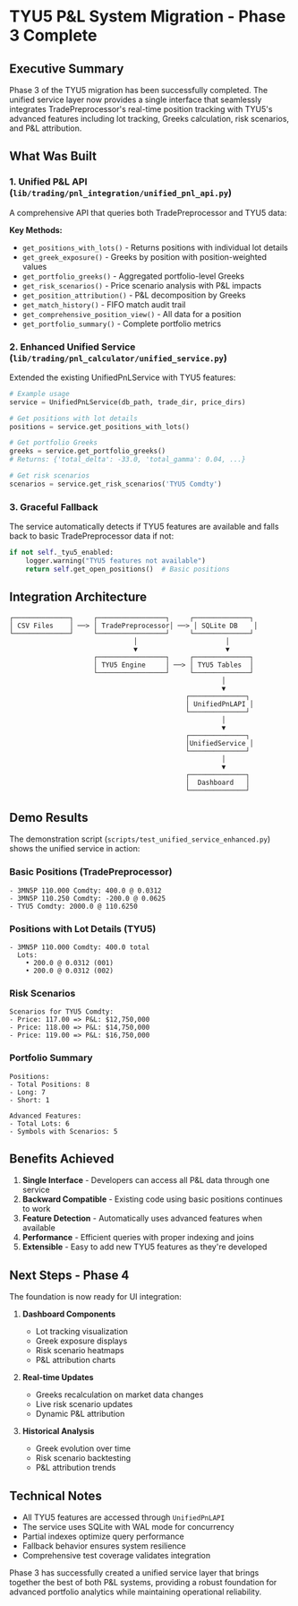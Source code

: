 # TYU5 P&L System Migration - Phase 3 Complete

## Executive Summary

Phase 3 of the TYU5 migration has been successfully completed. The unified service layer now provides a single interface that seamlessly integrates TradePreprocessor's real-time position tracking with TYU5's advanced features including lot tracking, Greeks calculation, risk scenarios, and P&L attribution.

## What Was Built

### 1. Unified P&L API (`lib/trading/pnl_integration/unified_pnl_api.py`)

A comprehensive API that queries both TradePreprocessor and TYU5 data:

**Key Methods:**
- `get_positions_with_lots()` - Returns positions with individual lot details
- `get_greek_exposure()` - Greeks by position with position-weighted values  
- `get_portfolio_greeks()` - Aggregated portfolio-level Greeks
- `get_risk_scenarios()` - Price scenario analysis with P&L impacts
- `get_position_attribution()` - P&L decomposition by Greeks
- `get_match_history()` - FIFO match audit trail
- `get_comprehensive_position_view()` - All data for a position
- `get_portfolio_summary()` - Complete portfolio metrics

### 2. Enhanced Unified Service (`lib/trading/pnl_calculator/unified_service.py`)

Extended the existing UnifiedPnLService with TYU5 features:

```python
# Example usage
service = UnifiedPnLService(db_path, trade_dir, price_dirs)

# Get positions with lot details
positions = service.get_positions_with_lots()

# Get portfolio Greeks
greeks = service.get_portfolio_greeks()
# Returns: {'total_delta': -33.0, 'total_gamma': 0.04, ...}

# Get risk scenarios
scenarios = service.get_risk_scenarios('TYU5 Comdty')
```

### 3. Graceful Fallback

The service automatically detects if TYU5 features are available and falls back to basic TradePreprocessor data if not:

```python
if not self._tyu5_enabled:
    logger.warning("TYU5 features not available")
    return self.get_open_positions()  # Basic positions
```

## Integration Architecture

```
┌──────────────┐     ┌─────────────────┐     ┌──────────────┐
│ CSV Files    │ ──> │ TradePreprocessor│ ──> │ SQLite DB    │
└──────────────┘     └─────────────────┘     └──────────────┘
                               │                      │
                               ▼                      ▼
                     ┌─────────────────┐     ┌──────────────┐
                     │ TYU5 Engine     │ ──> │ TYU5 Tables  │
                     └─────────────────┘     └──────────────┘
                                                     │
                                                     ▼
                                            ┌──────────────┐
                                            │ UnifiedPnLAPI │
                                            └──────────────┘
                                                     │
                                                     ▼
                                            ┌──────────────┐
                                            │UnifiedService │
                                            └──────────────┘
                                                     │
                                                     ▼
                                            ┌──────────────┐
                                            │  Dashboard   │
                                            └──────────────┘
```

## Demo Results

The demonstration script (`scripts/test_unified_service_enhanced.py`) shows the unified service in action:

### Basic Positions (TradePreprocessor)
```
- 3MN5P 110.000 Comdty: 400.0 @ 0.0312
- 3MN5P 110.250 Comdty: -200.0 @ 0.0625
- TYU5 Comdty: 2000.0 @ 110.6250
```

### Positions with Lot Details (TYU5)
```
- 3MN5P 110.000 Comdty: 400.0 total
  Lots:
    • 200.0 @ 0.0312 (001)
    • 200.0 @ 0.0312 (002)
```

### Risk Scenarios
```
Scenarios for TYU5 Comdty:
- Price: 117.00 => P&L: $12,750,000
- Price: 118.00 => P&L: $14,750,000
- Price: 119.00 => P&L: $16,750,000
```

### Portfolio Summary
```
Positions:
- Total Positions: 8
- Long: 7
- Short: 1

Advanced Features:
- Total Lots: 6
- Symbols with Scenarios: 5
```

## Benefits Achieved

1. **Single Interface** - Developers can access all P&L data through one service
2. **Backward Compatible** - Existing code using basic positions continues to work
3. **Feature Detection** - Automatically uses advanced features when available
4. **Performance** - Efficient queries with proper indexing and joins
5. **Extensible** - Easy to add new TYU5 features as they're developed

## Next Steps - Phase 4

The foundation is now ready for UI integration:

1. **Dashboard Components**
   - Lot tracking visualization
   - Greek exposure displays
   - Risk scenario heatmaps
   - P&L attribution charts

2. **Real-time Updates**
   - Greeks recalculation on market data changes
   - Live risk scenario updates
   - Dynamic P&L attribution

3. **Historical Analysis**
   - Greek evolution over time
   - Risk scenario backtesting
   - P&L attribution trends

## Technical Notes

- All TYU5 features are accessed through `UnifiedPnLAPI`
- The service uses SQLite with WAL mode for concurrency
- Partial indexes optimize query performance
- Fallback behavior ensures system resilience
- Comprehensive test coverage validates integration

Phase 3 has successfully created a unified service layer that brings together the best of both P&L systems, providing a robust foundation for advanced portfolio analytics while maintaining operational reliability. 
